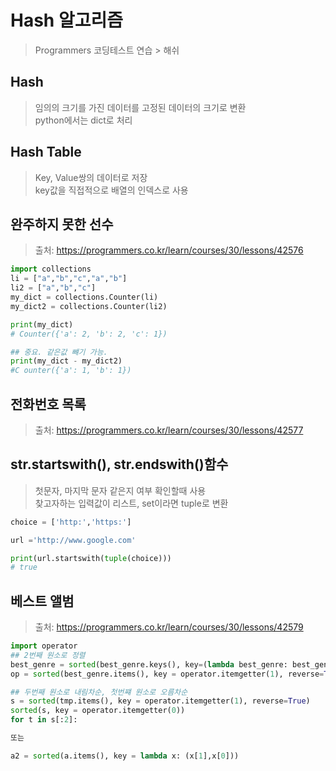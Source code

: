 # Hash 알고리즘
> Programmers 코딩테스트 연습 > 해쉬

## Hash
> 임의의 크기를 가진 데이터를 고정된 데이터의 크기로 변환       
> python에서는 dict로 처리

## Hash Table
> Key, Value쌍의 데이터로 저장      
> key값을 직접적으로 배열의 인덱스로 사용

## 완주하지 못한 선수
> 출처: https://programmers.co.kr/learn/courses/30/lessons/42576

```python
import collections
li = ["a","b","c","a","b"]
li2 = ["a","b","c"]
my_dict = collections.Counter(li)
my_dict2 = collections.Counter(li2)

print(my_dict)
# Counter({'a': 2, 'b': 2, 'c': 1})

## 중요. 같은값 뺴기 가능.
print(my_dict - my_dict2)
#C ounter({'a': 1, 'b': 1})

```

## 전화번호 목록
> 출처: https://programmers.co.kr/learn/courses/30/lessons/42577

## str.startswith(), str.endswith()함수
> 첫문자, 마지막 문자 같은지 여부 확인할때 사용     
> 찾고자하는 입력값이 리스트, set이라면 tuple로 변환
```python
choice = ['http:','https:']

url ='http://www.google.com'

print(url.startswith(tuple(choice)))
# true

```

## 베스트 앨범
> 출처: https://programmers.co.kr/learn/courses/30/lessons/42579

```python
import operator
## 2번째 원소로 정렬
best_genre = sorted(best_genre.keys(), key=(lambda best_genre: best_genre[1]), reverse=True)
op = sorted(best_genre.items(), key = operator.itemgetter(1), reverse=True)

## 두번째 원소로 내림차순, 첫번쨰 원소로 오름차순
s = sorted(tmp.items(), key = operator.itemgetter(1), reverse=True)
sorted(s, key = operator.itemgetter(0))
for t in s[:2]:

또는

a2 = sorted(a.items(), key = lambda x: (x[1],x[0]))


```
